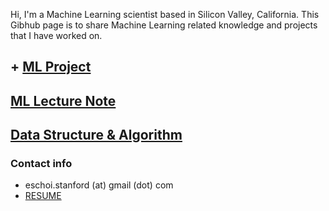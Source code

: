 Hi, I'm a Machine Learning scientist based in Silicon Valley, California. 
This Gibhub page is to share Machine Learning related knowledge and projects that I have worked on.

## + [ML Project](project/README.md)

## [ML Lecture Note](lecture_note/README.md)

## [Data Structure & Algorithm](dsa/dsa.md)

### Contact info
- eschoi.stanford (at) gmail (dot) com
- [RESUME]()
